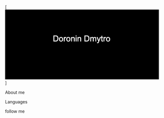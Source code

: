 [![Header](https://github.com/Dmytro-Doronin/Dmytro-Doronin/blob/main/assets/1698566683.jpg)]

About me

Languages

follow me


